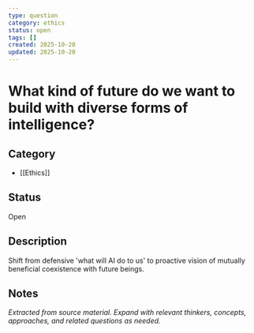 ```yaml
---
type: question
category: ethics
status: open
tags: []
created: 2025-10-20
updated: 2025-10-20
---
```


# What kind of future do we want to build with diverse forms of intelligence?

## Category

- [[Ethics]]

## Status

Open

## Description

Shift from defensive 'what will AI do to us' to proactive vision of mutually beneficial coexistence with future beings.

## Notes

*Extracted from source material. Expand with relevant thinkers, concepts, approaches, and related questions as needed.*
